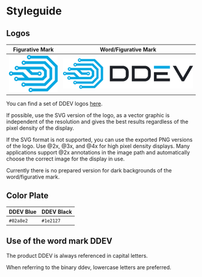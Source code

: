 # Styleguide

## Logos

| Figurative Mark                         | Word/Figurative Mark                           |
|-----------------------------------------|------------------------------------------------|
| ![Figurative Mark](./logos/1x/Logo.png) | ![Figurative Mark](./logos/1x/Logo_w_text.png) |

You can find a set of DDEV logos [here](./logos).

If possible, use the SVG version of the logo, as a vector graphic is independent of the resolution and gives the best
results regardless of the pixel density of the display.

If the SVG format is not supported, you can use the exported PNG versions of the logo. Use @2x, @3x, and @4x for high
pixel density displays. Many applications support @2x annotations in the image path and automatically choose the correct
image for the display in use.

Currently there is no prepared version for dark backgrounds of the word/figurative mark.

## Color Plate

| DDEV Blue  | DDEV Black |
|------------|------------|
| `#02a8e2`  | `#1e2127`  |

## Use of the word mark DDEV

The product DDEV is always referenced in capital letters.

When referring to the binary ddev, lowercase letters are preferred.
